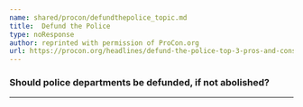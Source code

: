 ```yaml
---
name: shared/procon/defundthepolice_topic.md
title:  Defund the Police 
type: noResponse
author: reprinted with permission of ProCon.org
url: https://procon.org/headlines/defund-the-police-top-3-pros-and-cons/ 
---
```


###  Should police departments be defunded, if not abolished?

---

